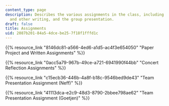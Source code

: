 ```yaml
---
content_type: page
description: Describes the various assignments in the class, including the paper project
  and other writing, and the group presentation.
draft: false
title: Assignments
uid: 2087b201-84a5-4dce-be25-7f18f1fffd1c
---
```

{{% resource_link "8146dc81-a566-4ed6-a1d5-ac4f3e654050" "Paper Project and Written Assignments" %}}

{{% resource_link "0acc5a79-967b-49ce-a721-6941990f44bb" "Concert Reflection Assignments" %}}

{{% resource_link "c15ecb36-446b-4a8f-b18c-9546bed9de43" "Team Presentation Assignment (Neff)" %}}

{{% resource_link "41113dca-e2c9-48d3-8790-2bbee798ae62" "Team Presentation Assignment (Goetjen)" %}}
